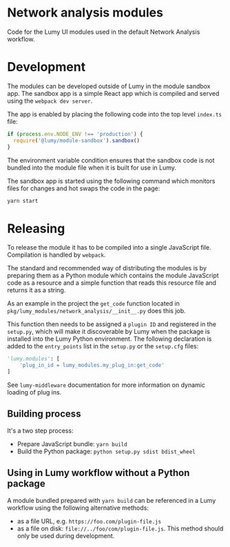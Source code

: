 # Network analysis modules

Code for the Lumy UI modules used in the default Network Analysis workflow.

# Development

The modules can be developed outside of Lumy in the module sandbox app. The sandbox app is a simple React app which is compiled and served using the `webpack dev server`.

The app is enabled by placing the following code into the top level `index.ts` file:

```javascript
if (process.env.NODE_ENV !== 'production') {
  require('@lumy/module-sandbox').sandbox()
}
```

The environment variable condition ensures that the sandbox code is not bundled into the module file when it is built for use in Lumy.

The sandbox app is started using the following command which monitors files for changes and hot swaps the code in the page:

```sh
yarn start
```


# Releasing

To release the module it has to be compiled into a single JavaScript file. Compilation is handled by `webpack`.

The standard and recommended way of distributing the modules is by preparing them as a Python module which contains the module JavaScript code as a resource and a simple function that reads this resource file and returns it as a string.

As an example in the project the `get_code` function located in `pkg/lumy_modules/network_analysis/__init__.py` does this job.

This function then needs to be assigned a `plugin ID` and registered in the `setup.py`, which will make it discoverable by Lumy when the package is installed into the Lumy Python environment. The following declaration is added to the `entry_points` list in the `setup.py` or the `setup.cfg` files:

```python
'lumy.modules': [
    'plug_in_id = lumy_modules.my_plug_in:get_code'
]
```

See `lumy-middleware` documentation for more information on dynamic loading of plug ins. 

## Building process

It's a two step process:

 * Prepare JavaScript bundle: `yarn build`
 * Build the Python package: `python setup.py sdist bdist_wheel`

## Using in Lumy workflow without a Python package

A module bundled prepared with `yarn build` can be referenced in a Lumy workflow using the following alternative methods:

 * as a file URL, e.g. `https://foo.com/plugin-file.js`
 * as a file on disk: `file://../foo/com/plugin-file.js`. This method should only be used during development.
